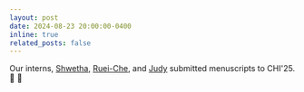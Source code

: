 ```yaml
---
layout: post
date: 2024-08-23 20:00:00-0400
inline: true
related_posts: false
---
```


Our interns, [Shwetha](https://shwetharajaram.github.io/), [Ruei-Che](https://rueiche.me/), and [Judy](https://junhankong.com/) submitted menuscripts to CHI'25. :raised_hands: :clap:

